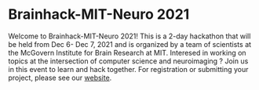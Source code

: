 # Brainhack-MIT-Neuro 2021

Welcome to Brainhack-MIT-Neuro 2021! This is a 2-day hackathon that will be held from Dec 6- Dec 7, 2021 and is organized by a team of scientists at the McGovern Institute for Brain Research at MIT. Interesed in working on topics at the intersection of computer science and neuroimaging ? Join us in this event to learn and hack together. For registration or submitting your project, please see our [website](https://neuronets.github.io/mit-brainhack2021/?version=82f13d0).
